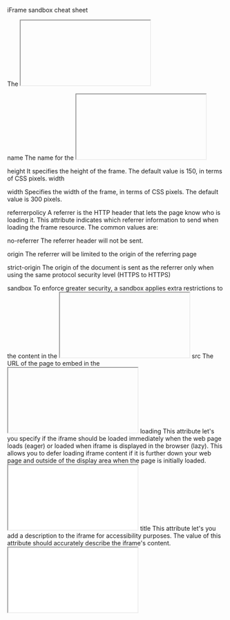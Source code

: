 iFrame sandbox cheat sheet

The <iframe> is the inline frame element that embeds an HTML page into another page.  

Apart from the global attributes, which can be a part of the iframe, major element-specific attributes are listed below. 

allow 
It specifies what features or permissions are available to the frame, for instance, access to the microphone, camera, other APIs and so on. For example: 

allow="fullscreen” the fullscreen mode can be activated 

allow=“geolocation” lets you access the user’s location 

To specify more than one feature, a semicolon-separator should be used between features. For example, the following would allow using the camera and the microphone: 

<iframe src="https://example.com/…" allow="camera; microphone"> </iframe> 

name 
The name for the <iframe>. For example: 

<iframe name = "My Frame" width="400" height="300"></iframe>  

height 
It specifies the height of the frame. The default value is 150, in terms of CSS pixels. 
width 

width
Specifies the width of the frame, in terms of CSS pixels. The default value is 300 pixels.

referrerpolicy 
A referrer is the HTTP header that lets the page know who is loading it. This attribute indicates which referrer information to send when loading the frame resource. The common values are: 

no-referrer The referrer header will not be sent. 

origin The referrer will be limited to the origin of the referring page 

strict-origin The origin of the document is sent as the referrer only when using the same protocol security level (HTTPS to HTTPS) 

sandbox 
To enforce greater security, a sandbox applies extra restrictions to the content in the <iframe>. To lift particular restrictions, an attribute value (permission token) is used. The common permission tokens are listed below: 

allow-downloads Allows the user to download an item 

allow-forms Allows the user to submit forms 

allow-modals The resource can open modal windows 

allow-orientation-lock Lets the resource lock the screen orientation 

allow-popups Allows popups to open 

allow-presentation Allows a presentation session to start 

allow-scripts Lets the resource run scripts without creating popup windows 


Note that when the value of this attribute is empty, all restrictions are applied. To apply more than one permission, use a space-separated list. For example, the following would allow form submission and scripts while keeping other restrictions active: 


<iframe src="my_iframe_sandbox.html" sandbox="allow-forms allow-scripts"> 
</iframe> 
src 
The URL of the page to embed in the <iframe>. Using the value about:blank would embed an empty page. 

srcdoc
Let's you specify the inline HTML to embed in the <iframe>. When defined, this attribute would override the src attribute.  

For instance, the following code will display "My inline html" in the frame, instead of loading my_iframe_src.html. 


<iframe src="my_iframe_src.html" srcdoc="<p>My inline html</p>" > 
</iframe> 
loading
This attribute let's you specify if the iframe should be loaded immediately when the web page loads (eager) or loaded when iframe is displayed in the browser (lazy). This allows you to defer loading iframe content if it is further down your web page and outside of the display area when the page is initially loaded.


<iframe src="my_iframe_src.html" loading="lazy" > 
</iframe> 
title
This attribute let's you add a description to the iframe for accessibility purposes. The value of this attribute should accurately describe the iframe's content.

<iframe src="history.html" title="An embedded document about the history of my family" > 
</iframe> 